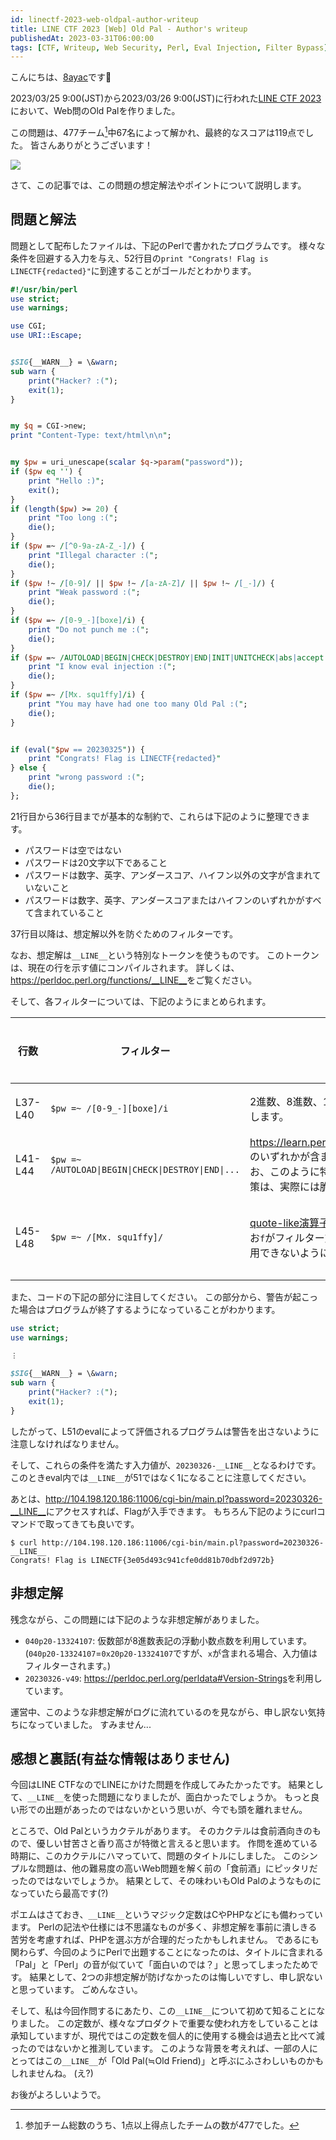 ```yaml
---
id: linectf-2023-web-oldpal-author-writeup
title: LINE CTF 2023 [Web] Old Pal - Author's writeup
publishedAt: 2023-03-31T06:00:00
tags: [CTF, Writeup, Web Security, Perl, Eval Injection, Filter Bypass]
---
```

こんにちは、[8ayac](https://twitter.com/8ayac)です🐝

2023/03/25 9:00(JST)から2023/03/26 9:00(JST)に行われた[LINE CTF 2023](https://ctftime.org/event/1716)において、Web問のOld Palを作りました。

この問題は、477チーム[^1]中67名によって解かれ、最終的なスコアは119点でした。
皆さんありがとうございます！

![](img/linectf-2023-web-oldpal-author-writeup/ctfd-sc.png)

さて、この記事では、この問題の想定解法やポイントについて説明します。

## 問題と解法

問題として配布したファイルは、下記のPerlで書かれたプログラムです。
様々な条件を回避する入力を与え、52行目の`print "Congrats! Flag is LINECTF{redacted}"`に到達することがゴールだとわかります。

```perl
#!/usr/bin/perl
use strict;
use warnings;

use CGI;
use URI::Escape;


$SIG{__WARN__} = \&warn;
sub warn {
    print("Hacker? :(");
    exit(1);
}


my $q = CGI->new;
print "Content-Type: text/html\n\n";


my $pw = uri_unescape(scalar $q->param("password"));
if ($pw eq '') {
    print "Hello :)";
    exit();
}
if (length($pw) >= 20) {
    print "Too long :(";
    die();
}
if ($pw =~ /[^0-9a-zA-Z_-]/) {
    print "Illegal character :(";
    die();
}
if ($pw !~ /[0-9]/ || $pw !~ /[a-zA-Z]/ || $pw !~ /[_-]/) {
    print "Weak password :(";
    die();
}
if ($pw =~ /[0-9_-][boxe]/i) {
    print "Do not punch me :(";
    die();
}
if ($pw =~ /AUTOLOAD|BEGIN|CHECK|DESTROY|END|INIT|UNITCHECK|abs|accept|alarm|atan2|bind|binmode|bless|break|caller|chdir|chmod|chomp|chop|chown|chr|chroot|close|closedir|connect|cos|crypt|dbmclose|dbmopen|defined|delete|die|dump|each|endgrent|endhostent|endnetent|endprotoent|endpwent|endservent|eof|eval|exec|exists|exit|fcntl|fileno|flock|fork|format|formline|getc|getgrent|getgrgid|getgrnam|gethostbyaddr|gethostbyname|gethostent|getlogin|getnetbyaddr|getnetbyname|getnetent|getpeername|getpgrp|getppid|getpriority|getprotobyname|getprotobynumber|getprotoent|getpwent|getpwnam|getpwuid|getservbyname|getservbyport|getservent|getsockname|getsockopt|glob|gmtime|goto|grep|hex|index|int|ioctl|join|keys|kill|last|lc|lcfirst|length|link|listen|local|localtime|log|lstat|map|mkdir|msgctl|msgget|msgrcv|msgsnd|my|next|not|oct|open|opendir|ord|our|pack|pipe|pop|pos|print|printf|prototype|push|quotemeta|rand|read|readdir|readline|readlink|readpipe|recv|redo|ref|rename|require|reset|return|reverse|rewinddir|rindex|rmdir|say|scalar|seek|seekdir|select|semctl|semget|semop|send|setgrent|sethostent|setnetent|setpgrp|setpriority|setprotoent|setpwent|setservent|setsockopt|shift|shmctl|shmget|shmread|shmwrite|shutdown|sin|sleep|socket|socketpair|sort|splice|split|sprintf|sqrt|srand|stat|state|study|substr|symlink|syscall|sysopen|sysread|sysseek|system|syswrite|tell|telldir|tie|tied|time|times|truncate|uc|ucfirst|umask|undef|unlink|unpack|unshift|untie|use|utime|values|vec|wait|waitpid|wantarray|warn|write/) {
    print "I know eval injection :(";
    die();
}
if ($pw =~ /[Mx. squ1ffy]/i) {
    print "You may have had one too many Old Pal :(";
    die();
}


if (eval("$pw == 20230325")) {
    print "Congrats! Flag is LINECTF{redacted}"
} else {
    print "wrong password :(";
    die();
};
```

21行目から36行目までが基本的な制約で、これらは下記のように整理できます。

- パスワードは空ではない
- パスワードは20文字以下であること
- パスワードは数字、英字、アンダースコア、ハイフン以外の文字が含まれていないこと
- パスワードは数字、英字、アンダースコアまたはハイフンのいずれかがすべて含まれていること

37行目以降は、想定解以外を防ぐためのフィルターです。

なお、想定解は`__LINE__`という特別なトークンを使うものです。
このトークンは、現在の行を示す値にコンパイルされます。
詳しくは、<https://perldoc.perl.org/functions/__LINE__>をご覧ください。

そして、各フィルターについては、下記のようにまとめられます。

|行数|フィルター|説明|フィルターされる文字列の例|
|-|-|-|-|
|L37-L40|`$pw =~ /[0-9_-][boxe]/i`|2進数、8進数、16進数、指数を使うものをフィルターします。|`20230326-0x1`, `20230326-0b1`など|
|L41-L44|`$pw =~ /AUTOLOAD\|BEGIN\|CHECK\|DESTROY\|END\|...`|<https://learn.perl.org/docs/keywords.html#functions>のいずれかが含まれる入力をフィルターします。なお、このように特定の関数だけを防ぐEval Injection対策は、実際には脆弱性に繋がりやすいです。|`20230325-caller`, `20230325-wantarray`など|
|L45-L48|`$pw =~ /[Mx. squ1ffy]/`|[quote-like演算子](https://perldoc.perl.org/perlop#Quote-and-Quote-like-Operators)を含む入力をフィルターします。なお`f`がフィルター対象とされているのは、`__FILE__`を使用できないようにするためです。|`20230325-q--`, `20230325-y---`, `20230325-__FILE__`など|

また、コードの下記の部分に注目してください。
この部分から、警告が起こった場合はプログラムが終了するようになっていることがわかります。

```perl
use strict;
use warnings;

︙

$SIG{__WARN__} = \&warn;
sub warn {
    print("Hacker? :(");
    exit(1);
}
```

したがって、L51のevalによって評価されるプログラムは警告を出さないように注意しなければなりません。

そして、これらの条件を満たす入力値が、`20230326-__LINE__`となるわけです。
このときeval内では`__LINE__`が51ではなく1になることに注意してください。

あとは、<http://104.198.120.186:11006/cgi-bin/main.pl?password=20230326-__LINE__>にアクセスすれば、Flagが入手できます。
もちろん下記のようにcurlコマンドで取ってきても良いです。

```shell-session
$ curl http://104.198.120.186:11006/cgi-bin/main.pl?password=20230326-__LINE__ 
Congrats! Flag is LINECTF{3e05d493c941cfe0dd81b70dbf2d972b}
```


## 非想定解

残念ながら、この問題には下記のような非想定解がありました。

- `040p20-13324107`: 仮数部が8進数表記の浮動小数点数を利用しています。(`040p20-13324107`=`0x20p20-13324107`ですが、`x`が含まれる場合、入力値はフィルターされます。)
- `20230326-v49`: <https://perldoc.perl.org/perldata#Version-Strings>を利用しています。

運営中、このような非想定解がログに流れているのを見ながら、申し訳ない気持ちになっていました。
すみません...


## 感想と裏話(有益な情報はありません)

今回はLINE CTFなのでLINEにかけた問題を作成してみたかったです。
結果として、`__LINE__`を使った問題になりましたが、面白かったでしょうか。
もっと良い形での出題があったのではないかという思いが、今でも頭を離れません。

ところで、Old Palというカクテルがあります。
そのカクテルは食前酒向きのもので、優しい甘苦さと香り高さが特徴と言えると思います。
作問を進めている時期に、このカクテルにハマっていて、問題のタイトルにしました。
このシンプルな問題は、他の難易度の高いWeb問題を解く前の「食前酒」にピッタリだったのではないでしょうか。
結果として、その味わいもOld Palのようなものになっていたら最高です(?)

ポエムはさておき、`__LINE__`というマジック定数はCやPHPなどにも備わっています。
Perlの記法や仕様には不思議なものが多く、非想定解を事前に潰しきる苦労を考慮すれば、PHPを選ぶ方が合理的だったかもしれません。
であるにも関わらず、今回のようにPerlで出題することになったのは、タイトルに含まれる「Pal」と「Perl」の音が似ていて「面白いのでは？」と思ってしまったためです。
結果として、2つの非想定解が防げなかったのは悔しいですし、申し訳ないと思っています。
ごめんなさい。

そして、私は今回作問するにあたり、この`__LINE__`について初めて知ることになりました。
この定数が、様々なプロダクトで重要な使われ方をしていることは承知していますが、現代ではこの定数を個人的に使用する機会は過去と比べて減ったのではないかと推測しています。
このような背景を考えれば、一部の人にとってはこの`__LINE__`が「Old Pal(≒Old Friend)」と呼ぶにふさわしいものかもしれませんね。
(え?)

お後がよろしいようで。

[^1]: 参加チーム総数のうち、1点以上得点したチームの数が477でした。